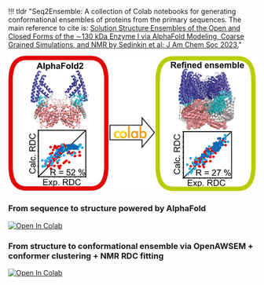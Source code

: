 !!! tldr "Seq2Ensemble: A collection of Colab notebooks for generating conformational ensembles of proteins from the primary sequences. The main reference to cite is: [Solution Structure Ensembles of the Open and Closed Forms of the ∼130 kDa Enzyme I via AlphaFold Modeling, Coarse Grained Simulations, and NMR by Sedinkin et al; J Am Chem Soc 2023.](https://pubs.acs.org/doi/full/10.1021/jacs.3c03425)"

![](main.jpeg)

### From sequence to structure powered by AlphaFold

[![Open In Colab](https://colab.research.google.com/assets/colab-badge.svg)](https://colab.research.google.com/github/sokrypton/ColabFold/blob/main/AlphaFold2.ipynb)

### From structure to conformational ensemble via OpenAWSEM + conformer clustering + NMR RDC fitting

[![Open In Colab](https://colab.research.google.com/assets/colab-badge.svg)](https://colab.research.google.com/github/PotoyanGroup/Seq2Ensemble/blob/main/ColabOpenAWSEM.ipynb)

